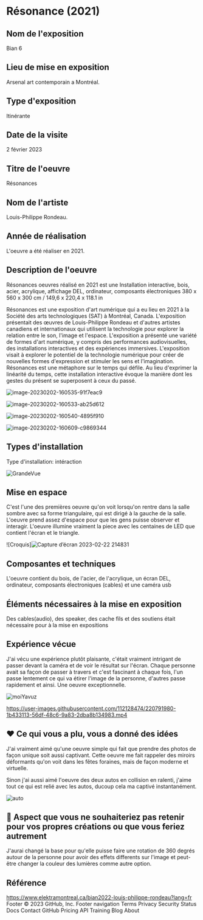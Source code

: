 # Résonance (2021)

## Nom de l'exposition
 Bian 6

## Lieu de mise en exposition

Arsenal art contemporain a Montréal.

## Type d'exposition

Itinérante

## Date de la visite

2 février 2023

## Titre de l'oeuvre

Résonances

## Nom de l'artiste

 Louis-Philippe Rondeau.

## Année de réalisation

L'oeuvre a été réaliser en 2021.

## Description de l'oeuvre

Résonances oeuvres réalisé en 2021 est une
Installation interactive, bois, acier, acrylique, affichage DEL, ordinateur, composants électroniques
380 x 560 x 300 cm / 149,6 x 220,4 x 118.1 in

Résonances est une exposition d'art numérique qui a eu lieu en 2021 à la Société des arts technologiques (SAT) à Montréal, Canada. L'exposition présentait des œuvres de Louis-Philippe Rondeau et d'autres artistes canadiens et internationaux qui utilisent la technologie pour explorer la relation entre le son, l'image et l'espace. L'exposition a présenté une variété de formes d'art numérique, y compris des performances audiovisuelles, des installations interactives et des expériences immersives. L'exposition visait à explorer le potentiel de la technologie numérique pour créer de nouvelles formes d'expression et stimuler les sens et l'imagination. Résonances est une métaphore sur le temps qui défile. Au lieu d'exprimer la linéarité du temps, cette installation interactive évoque la manière dont les gestes du présent se superposent à ceux du passé.



![image-20230202-160535-91f7eac9](https://user-images.githubusercontent.com/112128368/220815951-17864b83-86d9-45a7-9843-50b1cdd3a7ae.jpeg)

![image-20230202-160533-ab25d612](https://user-images.githubusercontent.com/112128368/220815987-0ccc2556-d6d1-45da-8517-745c2c2f8815.jpeg)

![image-20230202-160540-4895f910](https://user-images.githubusercontent.com/112128368/220815992-35641b9e-8690-452a-a210-94f203b5d8ad.jpeg)

![image-20230202-160609-c9869344](https://user-images.githubusercontent.com/112128368/220816067-3d241a8e-5fd0-4d69-9a00-5fa58ae125d2.jpeg)


## Types d'installation

Type d'installation: intéraction

![GrandeVue](https://user-images.githubusercontent.com/112128474/220794670-b231b636-aaf3-4a58-94a3-3dd8d4d904ad.png)

## Mise en espace

C'est l'une des premières oeuvre qu'on voit lorsqu'on rentre dans la salle sombre avec sa forme triangulaire, qui est dirigé à la gauche de la salle. L'oeuvre prend assez d'espace pour que les gens puisse observer et interagir. L'oeuvre illumine vraiment la piece avec les centaines de LED que contient l'écran et le triangle. 


![Croquis]![Capture d’écran 2023-02-22 214831](https://user-images.githubusercontent.com/112128368/220816212-b218e2ba-9ea6-4d14-9ea2-e11f602302b1.png)

## Composantes et techniques

L'oeuvre contient du bois, de l'acier, de l'acrylique, un écran DEL, ordinateur, composants électroniques (cables) et une caméra usb

## Éléments nécessaires à la mise en exposition

Des cables(audio), des speaker, des cache fils et des soutiens était nécessaire pour à la mise en expositions

## Expérience vécue

J'ai vécu une expérience plutôt plaisante, c'était vraiment intrigant de passer devant la caméra et de voir le résultat sur l'écran. Chaque personne avait sa façon de passer à travers et c'est fascinant à chaque fois, l'un passe lentement ce qui va étirer l'image de la personne, d'autres passe rapidement et ainsi. Une oeuvre exceptionnelle.

![moiYavuz](https://user-images.githubusercontent.com/112128474/219435617-1322e50b-aaa7-490a-96f0-58e0aeb5972a.png)

https://user-images.githubusercontent.com/112128474/220791980-1b433113-56df-48c6-9a83-2dba8b134983.mp4

## ❤️ Ce qui vous a plu, vous a donné des idées

J'ai vraiment aimé qu'une oeuvre simple qui fait que prendre des photos de façon unique soit aussi captivant. Cette oeuvre me fait rappeler des miroirs déformants qu'on voit dans les fêtes foraines, mais de façon moderne et virtuelle.

Sinon j'ai aussi aimé l'oeuvre des deux autos en collision en ralenti, j'aime tout ce qui est relié avec les autos, ducoup cela ma captivé instantanément.

![auto](https://user-images.githubusercontent.com/112128474/220798365-e3e91748-9c0a-4691-b8f8-300ee2a1703f.png)

## 🤔 Aspect que vous ne souhaiteriez pas retenir pour vos propres créations ou que vous feriez autrement

J'aurai changé la base pour qu'elle puisse faire une rotation de 360 degrés autour de la personne pour avoir des effets differents sur l'image et peut-être changer la couleur des lumières comme autre option.

## Référence

https://www.elektramontreal.ca/bian2022-louis-philippe-rondeau?lang=fr
Footer
© 2023 GitHub, Inc.
Footer navigation
Terms
Privacy
Security
Status
Docs
Contact GitHub
Pricing
API
Training
Blog
About
